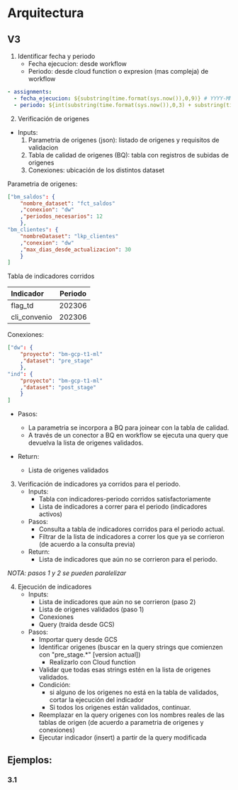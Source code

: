 # Arquitectura

## V3

1. Identificar fecha y periodo
	- Fecha ejecucion: desde workflow
	- Periodo: desde cloud function o expresion (mas compleja) de workflow	

``` yaml
- assignments:
  - fecha_ejecucion: ${substring(time.format(sys.now()),0,9)} # YYYY-MM-DD
  - periodo: ${int(substring(time.format(sys.now()),0,3) + substring(time.format(sys.now()),5,6))} # YYYYMM
```

2. Verificación de origenes

- Inputs:
	1. Parametria de origenes (json): listado de origenes y requisitos de validacion
	2. Tabla de calidad de origenes (BQ): tabla con registros de subidas de origenes
	3. Conexiones: ubicación de los distintos dataset

Parametria de origenes:

``` json
["bm_saldos": {
	"nombre_dataset": "fct_saldos"
	,"conexion": "dw"
	,"periodos_necesarios": 12
	},
"bm_clientes": { 
	"nombreDataset": "lkp_clientes"
	,"conexion": "dw"
	,"max_dias_desde_actualizacion": 30
	}
]
```

Tabla de indicadores corridos

| Indicador | Periodo |
| :-  | :-: |
| flag_td | 202306 |
| cli_convenio | 202306 |

Conexiones:

``` json
["dw": {
	"proyecto": "bm-gcp-t1-ml"
	,"dataset": "pre_stage"
	},
"ind": {
	"proyecto": "bm-gcp-t1-ml"
	,"dataset": "post_stage"
	}
]
```

- Pasos:
	- La parametria se incorpora a BQ para joinear con la tabla de calidad.
	- A través de un conector a BQ en workflow se ejecuta una query que devuelva la lista de origenes validados.

- Return:
	- Lista de origenes validados

3. Verificación de indicadores ya corridos para el periodo.
	- Inputs:
		- Tabla con indicadores-periodo corridos satisfactoriamente
		- Lista de indicadores a correr para el periodo (indicadores activos)
	- Pasos:
		- Consulta a tabla de indicadores corridos para el periodo actual.
		- Filtrar de la lista de indicadores a correr los que ya se corrieron (de acuerdo a la consulta previa)
	- Return:
		- Lista de indicadores que aún no se corrieron para el periodo.

*NOTA: pasos 1 y 2 se pueden paralelizar*

4. Ejecución de indicadores
	- Inputs:
		- Lista de indicadores que aún no se corrieron (paso 2)
		- Lista de origenes validados (paso 1)
		- Conexiones
		- Query (traida desde GCS)
	- Pasos:
		- Importar query desde GCS
		- Identificar origenes (buscar en la query strings que comienzen con "pre_stage.*" [version actual])
			- Realizarlo con Cloud function
		- Validar que todas esas strings estén en la lista de origenes validados.
		- Condición: 
			- si alguno de los origenes no está en la tabla de validados, cortar la ejecución del indicador
			- Si todos los origenes están validados, continuar.
		- Reemplazar en la query origenes con los nombres reales de las tablas de origen 
		(de acuerdo a parametria de origenes y conexiones)
 		- Ejecutar indicador (insert) a partir de la query modificada


## Ejemplos:

### 3.1


